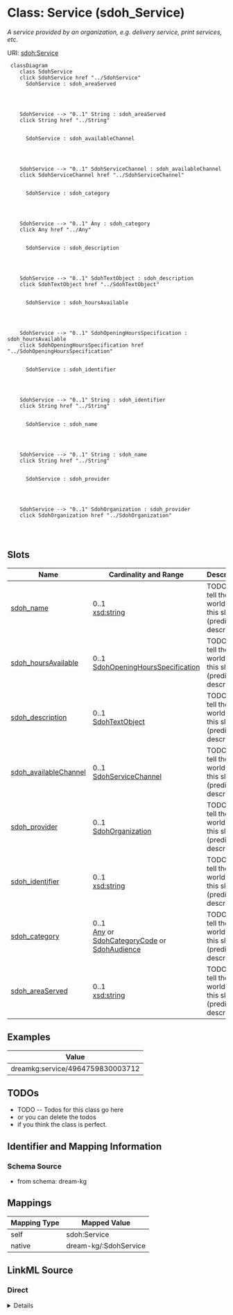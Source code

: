 

# Class: Service (sdoh_Service)


_A service provided by an organization, e.g. delivery service, print services, etc._





URI: [sdoh:Service](http://schema.org/Service)






```mermaid
 classDiagram
    class SdohService
    click SdohService href "../SdohService"
      SdohService : sdoh_areaServed
        
          
    
    
    SdohService --> "0..1" String : sdoh_areaServed
    click String href "../String"

        
      SdohService : sdoh_availableChannel
        
          
    
    
    SdohService --> "0..1" SdohServiceChannel : sdoh_availableChannel
    click SdohServiceChannel href "../SdohServiceChannel"

        
      SdohService : sdoh_category
        
          
    
    
    SdohService --> "0..1" Any : sdoh_category
    click Any href "../Any"

        
      SdohService : sdoh_description
        
          
    
    
    SdohService --> "0..1" SdohTextObject : sdoh_description
    click SdohTextObject href "../SdohTextObject"

        
      SdohService : sdoh_hoursAvailable
        
          
    
    
    SdohService --> "0..1" SdohOpeningHoursSpecification : sdoh_hoursAvailable
    click SdohOpeningHoursSpecification href "../SdohOpeningHoursSpecification"

        
      SdohService : sdoh_identifier
        
          
    
    
    SdohService --> "0..1" String : sdoh_identifier
    click String href "../String"

        
      SdohService : sdoh_name
        
          
    
    
    SdohService --> "0..1" String : sdoh_name
    click String href "../String"

        
      SdohService : sdoh_provider
        
          
    
    
    SdohService --> "0..1" SdohOrganization : sdoh_provider
    click SdohOrganization href "../SdohOrganization"

        
      
```




<!-- no inheritance hierarchy -->


## Slots

| Name | Cardinality and Range | Description | Inheritance |
| ---  | --- | --- | --- |
| [sdoh_name](../slots/sdoh_name.md) | 0..1 <br/> [xsd:string](http://www.w3.org/2001/XMLSchema#string) | TODO -- tell the world what this slot (predicate) describes | direct |
| [sdoh_hoursAvailable](../slots/sdoh_hoursAvailable.md) | 0..1 <br/> [SdohOpeningHoursSpecification](../classes/SdohOpeningHoursSpecification.md) | TODO -- tell the world what this slot (predicate) describes | direct |
| [sdoh_description](../slots/sdoh_description.md) | 0..1 <br/> [SdohTextObject](../classes/SdohTextObject.md) | TODO -- tell the world what this slot (predicate) describes | direct |
| [sdoh_availableChannel](../slots/sdoh_availableChannel.md) | 0..1 <br/> [SdohServiceChannel](../classes/SdohServiceChannel.md) | TODO -- tell the world what this slot (predicate) describes | direct |
| [sdoh_provider](../slots/sdoh_provider.md) | 0..1 <br/> [SdohOrganization](../classes/SdohOrganization.md) | TODO -- tell the world what this slot (predicate) describes | direct |
| [sdoh_identifier](../slots/sdoh_identifier.md) | 0..1 <br/> [xsd:string](http://www.w3.org/2001/XMLSchema#string) | TODO -- tell the world what this slot (predicate) describes | direct |
| [sdoh_category](../slots/sdoh_category.md) | 0..1 <br/> [Any](../classes/Any.md)&nbsp;or&nbsp;<br />[SdohCategoryCode](../classes/SdohCategoryCode.md)&nbsp;or&nbsp;<br />[SdohAudience](../classes/SdohAudience.md) | TODO -- tell the world what this slot (predicate) describes | direct |
| [sdoh_areaServed](../slots/sdoh_areaServed.md) | 0..1 <br/> [xsd:string](http://www.w3.org/2001/XMLSchema#string) | TODO -- tell the world what this slot (predicate) describes | direct |










## Examples

| Value |
| --- |
| dreamkg:service/4964759830003712 |

## TODOs

* TODO -- Todos for this class go here
* or you can delete the todos
* if you think the class is perfect.

## Identifier and Mapping Information







### Schema Source


* from schema: dream-kg




## Mappings

| Mapping Type | Mapped Value |
| ---  | ---  |
| self | sdoh:Service |
| native | dream-kg/:SdohService |







## LinkML Source

<!-- TODO: investigate https://stackoverflow.com/questions/37606292/how-to-create-tabbed-code-blocks-in-mkdocs-or-sphinx -->

### Direct

<details>
```yaml
name: sdoh_Service
description: A service provided by an organization, e.g. delivery service, print services,
  etc.
title: Service
todos:
- TODO -- Todos for this class go here
- or you can delete the todos
- if you think the class is perfect.
notes:
- Class with 87 occurences.
examples:
- value: dreamkg:service/4964759830003712
from_schema: dream-kg
slots:
- sdoh_name
- sdoh_hoursAvailable
- sdoh_description
- sdoh_availableChannel
- sdoh_provider
- sdoh_identifier
- sdoh_category
- sdoh_areaServed
class_uri: sdoh:Service

```
</details>

### Induced

<details>
```yaml
name: sdoh_Service
description: A service provided by an organization, e.g. delivery service, print services,
  etc.
title: Service
todos:
- TODO -- Todos for this class go here
- or you can delete the todos
- if you think the class is perfect.
notes:
- Class with 87 occurences.
examples:
- value: dreamkg:service/4964759830003712
from_schema: dream-kg
attributes:
  sdoh_name:
    name: sdoh_name
    description: TODO -- tell the world what this slot (predicate) describes.
    todos:
    - TODO -- Todos for this slot go here
    - or you can delete the todos
    - if you think the class is perfect.
    comments:
    - 88 occurrences with subject type sdoh_Service and object type string.
    - 89 occurrences with subject type sdoh_Organization and object type string.
    examples:
    - value: dreamkg:service/5175494499368960 sdoh:name Food Baskets
    - value: dreamkg:service/provider/5680777996009472 sdoh:name Youth Service Inc
    from_schema: dream-kg
    rank: 1000
    slot_uri: sdoh:name
    alias: sdoh_name
    owner: sdoh_Service
    domain_of:
    - sdoh_Organization
    - sdoh_Service
    range: string
  sdoh_hoursAvailable:
    name: sdoh_hoursAvailable
    description: TODO -- tell the world what this slot (predicate) describes.
    todos:
    - TODO -- Todos for this slot go here
    - or you can delete the todos
    - if you think the class is perfect.
    comments:
    - 609 occurrences with subject type sdoh_Service and object type sdoh_OpeningHoursSpecification.
    examples:
    - value: dreamkg:service/4874573658193920 sdoh:hoursAvailable dreamkg:service/hours/thursday/4874573658193920
    from_schema: dream-kg
    rank: 1000
    slot_uri: sdoh:hoursAvailable
    alias: sdoh_hoursAvailable
    owner: sdoh_Service
    domain_of:
    - sdoh_Service
    range: sdoh_OpeningHoursSpecification
  sdoh_description:
    name: sdoh_description
    description: TODO -- tell the world what this slot (predicate) describes.
    todos:
    - TODO -- Todos for this slot go here
    - or you can delete the todos
    - if you think the class is perfect.
    comments:
    - 87 occurrences with subject type sdoh_Service and object type sdoh_TextObject.
    examples:
    - value: dreamkg:service/5367371355914240 sdoh:description dreamkg:service/desc/5367371355914240
    from_schema: dream-kg
    rank: 1000
    slot_uri: sdoh:description
    alias: sdoh_description
    owner: sdoh_Service
    domain_of:
    - sdoh_Service
    range: sdoh_TextObject
  sdoh_availableChannel:
    name: sdoh_availableChannel
    description: TODO -- tell the world what this slot (predicate) describes.
    todos:
    - TODO -- Todos for this slot go here
    - or you can delete the todos
    - if you think the class is perfect.
    comments:
    - 174 occurrences with subject type sdoh_Service and object type sdoh_ServiceChannel.
    examples:
    - value: dreamkg:service/6494806799548416 sdoh:availableChannel dreamkg:service/channel/AB-6494806799548416
    from_schema: dream-kg
    rank: 1000
    slot_uri: sdoh:availableChannel
    alias: sdoh_availableChannel
    owner: sdoh_Service
    domain_of:
    - sdoh_Service
    range: sdoh_ServiceChannel
  sdoh_provider:
    name: sdoh_provider
    description: TODO -- tell the world what this slot (predicate) describes.
    todos:
    - TODO -- Todos for this slot go here
    - or you can delete the todos
    - if you think the class is perfect.
    comments:
    - 87 occurrences with subject type sdoh_Service and object type sdoh_Organization.
    examples:
    - value: dreamkg:service/4785885511417856 sdoh:provider dreamkg:service/provider/4785885511417856
    from_schema: dream-kg
    rank: 1000
    slot_uri: sdoh:provider
    alias: sdoh_provider
    owner: sdoh_Service
    domain_of:
    - sdoh_Service
    range: sdoh_Organization
  sdoh_identifier:
    name: sdoh_identifier
    description: TODO -- tell the world what this slot (predicate) describes.
    todos:
    - TODO -- Todos for this slot go here
    - or you can delete the todos
    - if you think the class is perfect.
    comments:
    - 39 occurrences with subject type sdoh_AdministrativeArea and object type string.
    - 87 occurrences with subject type sdoh_Service and object type string.
    examples:
    - value: dreamkg:zip/19120 sdoh:identifier 19120
    - value: dreamkg:service/5398794886447104 sdoh:identifier 5398794886447104
    from_schema: dream-kg
    rank: 1000
    slot_uri: sdoh:identifier
    alias: sdoh_identifier
    owner: sdoh_Service
    domain_of:
    - sdoh_AdministrativeArea
    - sdoh_Service
    range: string
  sdoh_category:
    name: sdoh_category
    description: TODO -- tell the world what this slot (predicate) describes.
    todos:
    - TODO -- Todos for this slot go here
    - or you can delete the todos
    - if you think the class is perfect.
    comments:
    - 806 occurrences with subject type sdoh_Service and object type sdoh_CategoryCode.
    - 539 occurrences with subject type sdoh_Service and object type sdoh_Audience.
    examples:
    - value: dreamkg:service/5929367212130304 sdoh:category dreamkg:category/language/English
    - value: dreamkg:service/5390636500647936 sdoh:category dreamkg:category/audience/Children
    from_schema: dream-kg
    rank: 1000
    slot_uri: sdoh:category
    alias: sdoh_category
    owner: sdoh_Service
    domain_of:
    - sdoh_Service
    range: Any
    any_of:
    - range: sdoh_CategoryCode
    - range: sdoh_Audience
  sdoh_areaServed:
    name: sdoh_areaServed
    description: TODO -- tell the world what this slot (predicate) describes.
    todos:
    - TODO -- Todos for this slot go here
    - or you can delete the todos
    - if you think the class is perfect.
    comments:
    - 87 occurrences with subject type sdoh_Service and object type string.
    examples:
    - value: 'dreamkg:service/4670495380209664 sdoh:areaServed This program covers
        residents of the following counties: Philadelphia County, PA.'
    from_schema: dream-kg
    rank: 1000
    slot_uri: sdoh:areaServed
    alias: sdoh_areaServed
    owner: sdoh_Service
    domain_of:
    - sdoh_Service
    range: string
class_uri: sdoh:Service

```
</details>